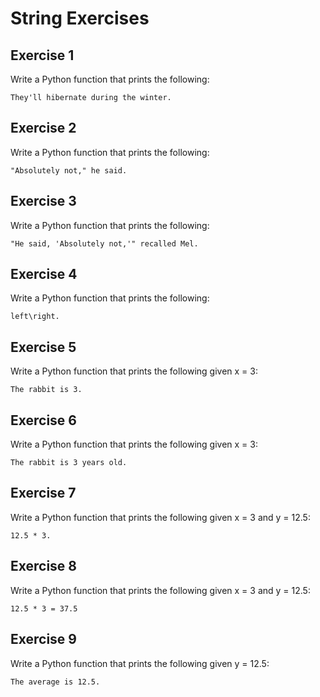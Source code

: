 # String Exercises

## Exercise 1
Write a Python function that prints the following:

```
They'll hibernate during the winter.
```


## Exercise 2
Write a Python function that prints the following:

```
"Absolutely not," he said.
```

## Exercise 3
Write a Python function that prints the following:

```
"He said, 'Absolutely not,'" recalled Mel.
```

## Exercise 4
Write a Python function that prints the following: 

```
left\right.
```

## Exercise 5
Write a Python function that prints the following given x = 3:

```
The rabbit is 3.
```

## Exercise 6
Write a Python function that prints the following given x = 3:

```
The rabbit is 3 years old.
```

## Exercise 7
Write a Python function that prints the following given x = 3 and y = 12.5:

```
12.5 * 3.
```

## Exercise 8
Write a Python function that prints the following given x = 3 and y = 12.5:

```
12.5 * 3 = 37.5
```


## Exercise 9
Write a Python function that prints the following given y = 12.5:

```
The average is 12.5.
```

